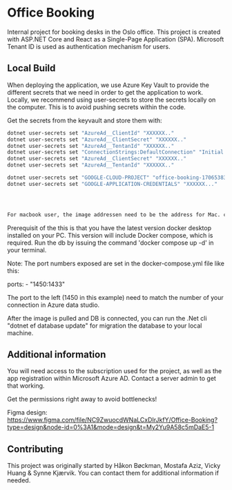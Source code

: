 # Office Booking

Internal project for booking desks in the Oslo office. This project is created with ASP.NET Core and React as a Single-Page Application (SPA). Microsoft Tenant ID is used as authentication mechanism for users.

## Local Build

When deploying the application, we use Azure Key Vault to provide the different secrets that we need in order to get the application to work. Locally, we recommend using user-secrets to store the secrets locally on the computer. This is to avoid pushing secrets within the code.

Get the secrets from the keyvault and store them with:

```bash
dotnet user-secrets set "AzureAd__ClientId" "XXXXXX.."
dotnet user-secrets set "AzureAd__ClientSecret" "XXXXXX.."
dotnet user-secrets set "AzureAd__TentanId" "XXXXXX.."
dotnet user-secrets set "ConnectionStrings:DefaultConnection" "Initial Catalog=OfficeBookingDB; Data Source=localhost,<Port_Number>; Persist Security Info=True;User ID=SA;Password= <Your_Password>; TrustServerCertificate=True"
dotnet user-secrets set "AzureAd__ClientSecret" "XXXXXX.."
dotnet user-secrets set "AzureAd__TentanId" "XXXXXX.."

dotnet user-secrets set "GOOGLE-CLOUD-PROJECT" "office-booking-1706538315753"
dotnet user-secrets set "GOOGLE-APPLICATION-CREDENTIALS" "XXXXXX..."




For macbook user, the image addressen need to be the address for Mac. change mcr.microsoft.com/mssql/server:2019-latest in the following commands
```
Prerequisit of the this is that you have the latest version docker desktop installed on your PC. This version will include Docker compose, which is required. 
Run the db by issuing the command 'docker compose up -d' in your terminal.

Note: The port numbers exposed are set in the docker-compose.yml file like this:

ports: 
    - "1450:1433"

The port to the left (1450 in this example) need to match the number of your connection in Azure data studio. 

After the image is pulled and DB is connected, you can run the .Net cli "dotnet ef database update" for migration the database to your local machine.
##

## Additional information

You will need access to the subscription used for the project, as well as the app registration within Microsoft Azure AD. Contact a server admin to get that working.

Get the permissions right away to avoid bottlenecks!

Figma design: https://www.figma.com/file/NC9ZwuocdWNaLCxDIrJkfY/Office-Booking?type=design&node-id=0%3A1&mode=design&t=My2Yu9A58c5mDaE5-1

## Contributing

This project was originally started by Håkon Bøckman, Mostafa Aziz, Vicky Huang & Synne Kjærvik. You can contact them for additional information if needed.
